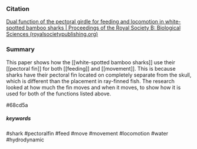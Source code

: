 ### Citation
[Dual function of the pectoral girdle for feeding and locomotion in white-spotted bamboo sharks | Proceedings of the Royal Society B: Biological Sciences (royalsocietypublishing.org)](https://royalsocietypublishing.org/doi/10.1098/rspb.2017.0847) 

### Summary
This paper shows how the [[white-spotted bamboo sharks]] use their [[pectoral fin]] for both [[feeding]] and [[movement]]. This is because sharks have their pectoral fin located on completely separate from the skull, which is different than the placement in ray-finned fish. The research looked at how much the fin moves and when it moves, to show how it is used for both of the functions listed above.

#68cd5a

##### keywords
#shark
#pectoralfin
#feed
#move
#movement 
#locomotion 
#water 
#hydrodynamic 
